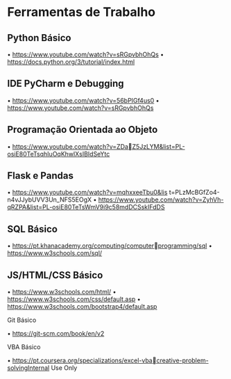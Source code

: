 # Ferramentas de Trabalho

## Python Básico

• https://www.youtube.com/watch?v=sRGpvbhOhQs
• https://docs.python.org/3/tutorial/index.html

## IDE PyCharm e Debugging

• https://www.youtube.com/watch?v=56bPIGf4us0
• https://www.youtube.com/watch?v=sRGpvbhOhQs

## Programação Orientada ao Objeto

• https://www.youtube.com/watch?v=ZDaZ5JzLYM&list=PL-osiE80TeTsqhIuOqKhwlXsIBIdSeYtc

## Flask e Pandas

• https://www.youtube.com/watch?v=mqhxxeeTbu0&lis
t=PLzMcBGfZo4-n4vJJybUVV3Un_NFS5EOgX
• https://www.youtube.com/watch?v=ZyhVh-qRZPA&list=PL-osiE80TeTsWmV9i9c58mdDCSskIFdDS

## SQL Básico

• https://pt.khanacademy.org/computing/computerprogramming/sql
• https://www.w3schools.com/sql/

## JS/HTML/CSS Básico

• https://www.w3schools.com/html/
• https://www.w3schools.com/css/default.asp
• https://www.w3schools.com/bootstrap4/default.asp

Git Básico

• https://git-scm.com/book/en/v2

VBA Básico

• https://pt.coursera.org/specializations/excel-vbacreative-problem-solvingInternal Use Only 